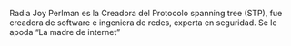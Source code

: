 Radia Joy Perlman es la Creadora del Protocolo spanning tree (STP), fue creadora de software e ingeniera de redes, experta en seguridad.
Se le apoda “La madre de internet”
